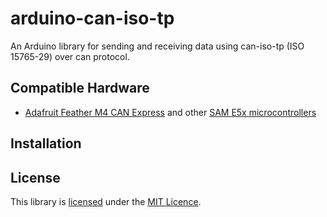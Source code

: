 # arduino-can-iso-tp
An Arduino library for sending and receiving data using can-iso-tp (ISO 15765-29) over can protocol.

## Compatible Hardware

* [Adafruit Feather M4 CAN Express](https://www.digikey.com/catalog/en/partgroup/sam-d5x-e5x/70620) and other [SAM E5x microcontrollers](https://www.digikey.com/catalog/en/partgroup/sam-d5x-e5x/70620)

## Installation

## License

This library is [licensed](LICENSE) under the [MIT Licence](http://en.wikipedia.org/wiki/MIT_License).